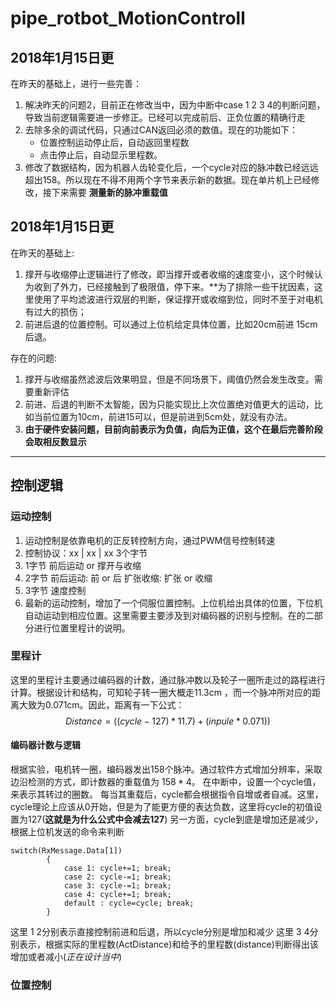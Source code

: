 # pipe_rotbot_MotionControll
## 2018年1月15日更
 
在昨天的基础上，进行一些完善：
  1. 解决昨天的问题2，目前正在修改当中，因为中断中case 1 2 3 4的判断问题，导致当前逻辑需要进一步修正。已经可以完成前后、正负位置的精确行走
  2. 去除多余的调试代码，只通过CAN返回必须的数值。现在的功能如下：
      - 位置控制运动停止后，自动返回里程数
      - 点击停止后，自动显示里程数。
  3. 修改了数据结构，因为机器人齿轮变化后，一个cycle对应的脉冲数已经远远超出158。所以现在不得不用两个字节来表示新的数据。现在单片机上已经修改，接下来需要 **测量新的脉冲重载值**




## 2018年1月15日更
 
在昨天的基础上:
   1. 撑开与收缩停止逻辑进行了修改，即当撑开或者收缩的速度变小，这个时候认为收到了外力，已经接触到了极限值，停下来。**为了排除一些干扰因素，这里使用了平均滤波进行双层的判断，保证撑开或收缩到位，同时不至于对电机有过大的损伤；
   2. 前进后退的位置控制。可以通过上位机给定具体位置，比如20cm前进   15cm后退。 
   
存在的问题:
   1. 撑开与收缩虽然滤波后效果明显，但是不同场景下，阈值仍然会发生改变。需要重新评估
   2. 前进、后退的判断不太智能，因为只能实现比上次位置绝对值更大的运动，比如当前位置为10cm，前进15可以，但是前进到5cm处，就没有办法。
   3. **由于硬件安装问题，目前向前表示为负值，向后为正值，这个在最后完善阶段会取相反数显示**


-----------------------------------------------------
## 控制逻辑
### 运动控制
1. 运动控制是依靠电机的正反转控制方向，通过PWM信号控制转速
2. 控制协议：xx | xx | xx 3个字节
  1. 1字节 前后运动  or   撑开与收缩
  2. 2字节 前后运动: 前  or  后     扩张收缩: 扩张 or  收缩
  3. 3字节 速度控制
3. 最新的运动控制，增加了一个伺服位置控制。上位机给出具体的位置，下位机自动运动到相应位置。这里需要主要涉及到对编码器的识别与控制。在的二部分进行位置里程计的说明。

### 里程计
这里的里程计主要通过编码器的计数，通过脉冲数以及轮子一圈所走过的路程进行计算。根据设计和结构，可知轮子转一圈大概走11.3cm ，而一个脉冲所对应的距离大致为0.071cm。因此，距离有一下公式：
$$ Distance = ((cycle-127) *11.7) + (inpule * 0.071)) $$ 
#### 编码器计数与逻辑
根据实验，电机转一圈，编码器发出158个脉冲。通过软件方式增加分辨率，采取边沿检测的方式，即计数器的重载值为 $158 * 4$。
在中断中，设置一个cycle值，来表示其转过的圈数。 每当其重载后，cycle都会根据指令自增或者自减。这里，cycle理论上应该从0开始，但是为了能更方便的表达负数，这里将cycle的初值设置为127(**这就是为什么公式中会减去127**)
另一方面，cycle到底是增加还是减少，根据上位机发送的命令来判断
```
switch(RxMessage.Data[1])
        {
            case 1: cycle+=1; break;
            case 2: cycle-=1; break;
            case 3: cycle-=1; break;
            case 4: cycle+=1; break;
            default : cycle=cycle; break;
        }

```

这里 1  2分别表示直接控制前进和后退，所以cycle分别是增加和减少
这里 3  4分别表示，根据实际的里程数(ActDistance)和给予的里程数(distance)判断得出该增加或者减小(*正在设计当中*)

### 位置控制

